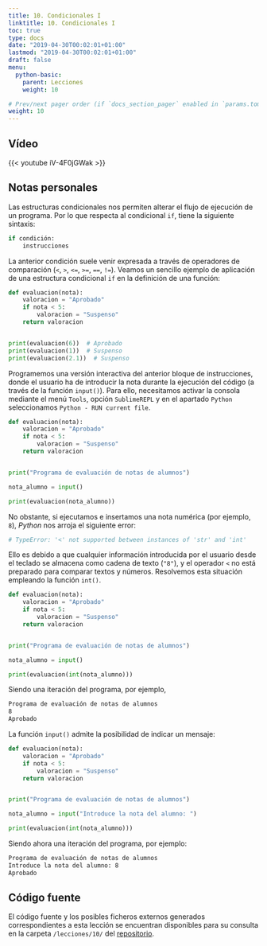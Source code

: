```yaml
---
title: 10. Condicionales I
linktitle: 10. Condicionales I
toc: true
type: docs
date: "2019-04-30T00:02:01+01:00"
lastmod: "2019-04-30T00:02:01+01:00"
draft: false
menu:
  python-basic:
    parent: Lecciones
    weight: 10

# Prev/next pager order (if `docs_section_pager` enabled in `params.toml`)
weight: 10
---
```


## Vídeo

{{< youtube iV-4F0jGWak >}}

## Notas personales

Las estructuras condicionales nos permiten alterar el flujo de ejecución de un programa. Por lo que respecta al condicional `if`, tiene la siguiente sintaxis:

```python
if condición:
    instrucciones
```

La anterior condición suele venir expresada a través de operadores de comparación (`<`, `>`, `<=`, `>=`, `==`, `!=`). Veamos un sencillo ejemplo de aplicación de una estructura condicional `if` en la definición de una función:

```python
def evaluacion(nota):
    valoracion = "Aprobado"
    if nota < 5:
        valoracion = "Suspenso"
    return valoracion


print(evaluacion(6))  # Aprobado
print(evaluacion(1))  # Suspenso
print(evaluacion(2.1))  # Suspenso
```

Programemos una versión interactiva del anterior bloque de instrucciones, donde el usuario ha de introducir la nota durante la ejecución del código (a través de la función `input()`). Para ello, necesitamos activar la consola mediante el menú `Tools`, opción `SublimeREPL` y en el apartado `Python` seleccionamos `Python - RUN current file`.

```python
def evaluacion(nota):
    valoracion = "Aprobado"
    if nota < 5:
        valoracion = "Suspenso"
    return valoracion


print("Programa de evaluación de notas de alumnos")

nota_alumno = input()

print(evaluacion(nota_alumno))
```

No obstante, si ejecutamos e insertamos una nota numérica (por ejemplo, `8`), *Python* nos arroja el siguiente error:

```python
# TypeError: '<' not supported between instances of 'str' and 'int'
```

Ello es debido a que cualquier información introducida por el usuario desde el teclado se almacena como cadena de texto (`"8"`), y el operador `<` no está preparado para comparar textos y números. Resolvemos esta situación empleando la función `int()`.

```python
def evaluacion(nota):
    valoracion = "Aprobado"
    if nota < 5:
        valoracion = "Suspenso"
    return valoracion


print("Programa de evaluación de notas de alumnos")

nota_alumno = input()

print(evaluacion(int(nota_alumno)))
```

Siendo una iteración del programa, por ejemplo, 

```bash
Programa de evaluación de notas de alumnos
8
Aprobado
```

La función `input()` admite la posibilidad de indicar un mensaje:

```python
def evaluacion(nota):
    valoracion = "Aprobado"
    if nota < 5:
        valoracion = "Suspenso"
    return valoracion


print("Programa de evaluación de notas de alumnos")

nota_alumno = input("Introduce la nota del alumno: ")

print(evaluacion(int(nota_alumno)))
```

Siendo ahora una iteración del programa, por ejemplo:

```bash
Programa de evaluación de notas de alumnos
Introduce la nota del alumno: 8
Aprobado
```

## Código fuente

El código fuente y los posibles ficheros externos generados correspondientes a esta lección se encuentran disponibles para su consulta en la carpeta `/lecciones/10/` del [repositorio](https://github.com/ImAlexisSaez/curso-python-desde-0).
